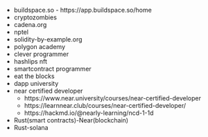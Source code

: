 <ul>
  <li>buildspace.so - https://app.buildspace.so/home</li>
<li>cryptozombies</li>
<li>cadena.org</li>
<li>nptel</li>
<li>solidity-by-example.org</li>
<li>polygon academy</li>
  <li>clever programmer</li>
  <li>hashlips nft</li>
  <li>smartcontract programmer</li>
  <li>eat the blocks</li>
  <li>dapp university</li>
  <li>near certified developer
    <ul><li>https://www.near.university/courses/near-certified-developer</li>
      <li>https://learnnear.club/courses/near-certified-developer/</li>
      <li>https://hackmd.io/@nearly-learning/ncd-1-1d</li>
    </ul>
  <li>Rust(smart contracts)-Near(blockchain)</li>
  <li>Rust-solana</li>
  </ul>
